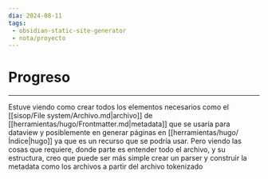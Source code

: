 ```yaml
---
dia: 2024-08-11
tags: 
 - obsidian-static-site-generator
 - nota/proyecto 
---
```

# Progreso
---
Estuve viendo como crear todos los elementos necesarios como el [[sisop/File system/Archivo.md|archivo]] de [[herramientas/hugo/Frontmatter.md|metadata]] que se usaría para dataview y posiblemente en generar páginas en [[herramientas/hugo/Índice|hugo]] ya que es un recurso que se podría usar. Pero viendo las cosas que requiere, donde parte es entender todo el archivo, y su estructura, creo que puede ser más simple crear un parser y construir la metadata como los archivos a partir del archivo tokenizado